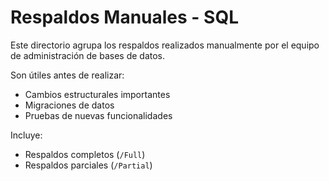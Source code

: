 # Respaldos Manuales - SQL

Este directorio agrupa los respaldos realizados manualmente por el equipo de administración de bases de datos.

Son útiles antes de realizar:
- Cambios estructurales importantes
- Migraciones de datos
- Pruebas de nuevas funcionalidades

Incluye:
- Respaldos completos (`/Full`)
- Respaldos parciales (`/Partial`)
